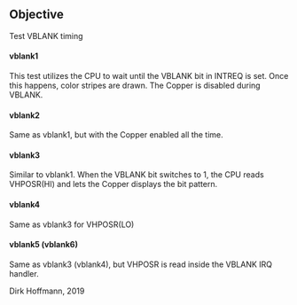 ## Objective

Test VBLANK timing

#### vblank1

This test utilizes the CPU to wait until the VBLANK bit in INTREQ is set. Once this happens, color stripes are drawn. The Copper is disabled during VBLANK. 

#### vblank2

Same as vblank1, but with the Copper enabled all the time.

#### vblank3

Similar to vblank1. When the VBLANK bit switches to 1, the CPU reads VHPOSR(HI) and lets the Copper displays the bit pattern.

#### vblank4
 
Same as vblank3 for VHPOSR(LO)

#### vblank5 (vblank6)

Same as vblank3 (vblank4), but VHPOSR is read inside the VBLANK IRQ handler.


Dirk Hoffmann, 2019